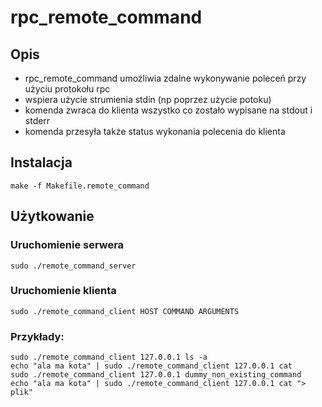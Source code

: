 # rpc_remote_command

## Opis
- rpc_remote_command umożliwia zdalne wykonywanie poleceń przy użyciu protokołu rpc
- wspiera użycie strumienia stdin (np poprzez użycie potoku)
- komenda zwraca do klienta wszystko co zostało wypisane na stdout i stderr
- komenda przesyła także status wykonania polecenia do klienta

## Instalacja
```
make -f Makefile.remote_command
```

## Użytkowanie
### Uruchomienie serwera
```
sudo ./remote_command_server
```

### Uruchomienie klienta
```
sudo ./remote_command_client HOST COMMAND ARGUMENTS
```

### Przykłady:
```
sudo ./remote_command_client 127.0.0.1 ls -a
echo "ala ma kota" | sudo ./remote_command_client 127.0.0.1 cat
sudo ./remote_command_client 127.0.0.1 dummy_non_existing_command
echo "ala ma kota" | sudo ./remote_command_client 127.0.0.1 cat "> plik"
```
